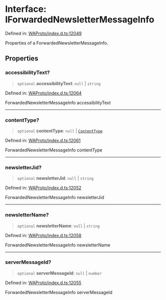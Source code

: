 # Interface: IForwardedNewsletterMessageInfo

Defined in: [WAProto/index.d.ts:12049](https://github.com/Fokusdotid/bail/blob/dad8cbc7bd41e0c17126095b0fc017b92c3d85cf/WAProto/index.d.ts#L12049)

Properties of a ForwardedNewsletterMessageInfo.

## Properties

### accessibilityText?

> `optional` **accessibilityText**: `null` \| `string`

Defined in: [WAProto/index.d.ts:12064](https://github.com/Fokusdotid/bail/blob/dad8cbc7bd41e0c17126095b0fc017b92c3d85cf/WAProto/index.d.ts#L12064)

ForwardedNewsletterMessageInfo accessibilityText

***

### contentType?

> `optional` **contentType**: `null` \| [`ContentType`](../namespaces/ForwardedNewsletterMessageInfo/enumerations/ContentType.md)

Defined in: [WAProto/index.d.ts:12061](https://github.com/Fokusdotid/bail/blob/dad8cbc7bd41e0c17126095b0fc017b92c3d85cf/WAProto/index.d.ts#L12061)

ForwardedNewsletterMessageInfo contentType

***

### newsletterJid?

> `optional` **newsletterJid**: `null` \| `string`

Defined in: [WAProto/index.d.ts:12052](https://github.com/Fokusdotid/bail/blob/dad8cbc7bd41e0c17126095b0fc017b92c3d85cf/WAProto/index.d.ts#L12052)

ForwardedNewsletterMessageInfo newsletterJid

***

### newsletterName?

> `optional` **newsletterName**: `null` \| `string`

Defined in: [WAProto/index.d.ts:12058](https://github.com/Fokusdotid/bail/blob/dad8cbc7bd41e0c17126095b0fc017b92c3d85cf/WAProto/index.d.ts#L12058)

ForwardedNewsletterMessageInfo newsletterName

***

### serverMessageId?

> `optional` **serverMessageId**: `null` \| `number`

Defined in: [WAProto/index.d.ts:12055](https://github.com/Fokusdotid/bail/blob/dad8cbc7bd41e0c17126095b0fc017b92c3d85cf/WAProto/index.d.ts#L12055)

ForwardedNewsletterMessageInfo serverMessageId
